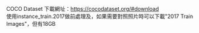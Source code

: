 COCO Dataset 下載網址：https://cocodataset.org/#download<br>
使用instance_train.2017做前處理及，如果需要對照照片時可以下載"2017 Train Images"，但有18GB<br>
